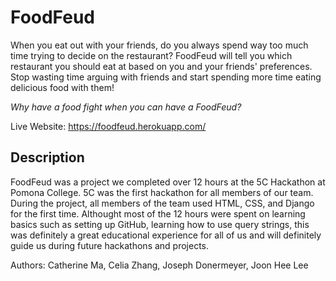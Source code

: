 FoodFeud
========

When you eat out with your friends, do you always spend way too much time trying to decide on the restaurant? FoodFeud will tell you which restaurant you should eat at based on you and your friends' preferences. Stop wasting time arguing with friends and start spending more time eating delicious food with them!

*Why have a food fight when you can have a FoodFeud?*

Live Website: https://foodfeud.herokuapp.com/

Description
-----------

FoodFeud was a project we completed over 12 hours at the 5C Hackathon at Pomona College. 5C was the first hackathon for all members of our team. During the project, all members of the team used HTML, CSS, and Django for the first time. Althought most of the 12 hours were spent on learning basics such as setting up GitHub, learning how to use query strings, this was definitely a great educational experience for all of us and will definitely guide us during future hackathons and projects.

Authors: Catherine Ma, Celia Zhang, Joseph Donermeyer, Joon Hee Lee
